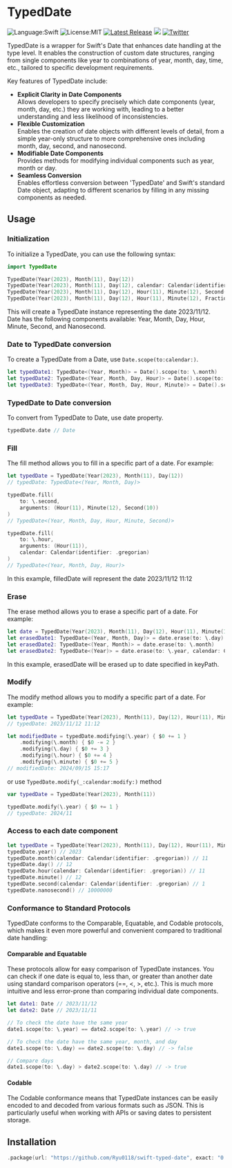 # TypedDate

  ![Language:Swift](https://img.shields.io/static/v1?label=Language&message=Swift&color=orange&style=flat-square)
  ![License:MIT](https://img.shields.io/static/v1?label=License&message=MIT&color=blue&style=flat-square)
  [![Latest Release](https://img.shields.io/github/v/release/Ryu0118/swift-typed-date?style=flat-square)](https://github.com/Ryu0118/swift-typed-date/releases/latest)
  [![](https://img.shields.io/endpoint?url=https%3A%2F%2Fswiftpackageindex.com%2Fapi%2Fpackages%2FRyu0118%2Fswift-typed-date%2Fbadge%3Ftype%3Dswift-versions)](https://swiftpackageindex.com/Ryu0118/swift-typed-date)
  [![Twitter](https://img.shields.io/twitter/follow/ryu_hu03?style=social)](https://twitter.com/ryu_hu03)

TypedDate is a wrapper for Swift's Date that enhances date handling at the type level. It enables the construction of custom date structures, ranging from single components like year to combinations of year, month, day, time, etc., tailored to specific development requirements.

Key features of TypedDate include:

* **Explicit Clarity in Date Components**
<br>Allows developers to specify precisely which date components (year, month, day, etc.) they are working with, leading to a better understanding and less likelihood of inconsistencies.
* **Flexible Customization**
<br>Enables the creation of date objects with different levels of detail, from a simple year-only structure to more comprehensive ones including month, day, second, and nanosecond.
* **Modifiable Date Components**
<br>Provides methods for modifying individual components such as year, month or day.
* **Seamless Conversion**
<br>Enables effortless conversion between 'TypedDate' and Swift's standard Date object, adapting to different scenarios by filling in any missing components as needed.

## Usage
### Initialization
To initialize a TypedDate, you can use the following syntax:

```Swift
import TypedDate

TypedDate(Year(2023), Month(11), Day(12))
TypedDate(Year(2023), Month(11), Day(12), calendar: Calendar(identifier: .gregorian))
TypedDate(Year(2023), Month(11), Day(12), Hour(11), Minute(12), Second(1), Nanosecond(10000000))
TypedDate(Year(2023), Month(11), Day(12), Hour(11), Minute(12), FractionalSecond(5.12))
```
This will create a TypedDate instance representing the date 2023/11/12.
<br>Date has the following components available: Year, Month, Day, Hour, Minute, Second, and Nanosecond.

### Date to TypedDate conversion
To create a TypedDate from a Date, use `Date.scope(to:calendar:)`.
```Swift
let typedDate1: TypedDate<(Year, Month)> = Date().scope(to: \.month)
let typedDate2: TypedDate<(Year, Month, Day, Hour)> = Date().scope(to: \.hour)
let typedDate3: TypedDate<(Year, Month, Day, Hour, Minute)> = Date().scope(to: \.minute, calendar: Calendar(identifier: .gregorian))
```

### TypedDate to Date conversion
To convert from TypedDate to Date, use date property.
```Swift
typedDate.date // Date
```

### Fill
The fill method allows you to fill in a specific part of a date. For example:
```Swift
let typedDate = TypedDate(Year(2023), Month(11), Day(12))
// typedDate: TypedDate<(Year, Month, Day)>

typedDate.fill(
    to: \.second,
    arguments: (Hour(11), Minute(12), Second(10))
)
// TypedDate<(Year, Month, Day, Hour, Minute, Second)>

typedDate.fill(
    to: \.hour,
    arguments: (Hour(11)),
    calendar: Calendar(identifier: .gregorian)
)
// TypedDate<(Year, Month, Day, Hour)>
```
In this example, filledDate will represent the date 2023/11/12 11:12

### Erase
The erase method allows you to erase a specific part of a date. For example:

```Swift
let date = TypedDate(Year(2023), Month(11), Day(12), Hour(11), Minute(12))
let erasedDate1: TypedDate<(Year, Month, Day)> = date.erase(to: \.day)
let erasedDate2: TypedDate<(Year, Month)> = date.erase(to: \.month)
let erasedDate2: TypedDate<(Year)> = date.erase(to: \.year, calendar: Calendar(identifier: .gregorian)
```
In this example, erasedDate will be erased up to date specified in keyPath.

### Modify
The modify method allows you to modify a specific part of a date. For example:
```Swift
let typedDate = TypedDate(Year(2023), Month(11), Day(12), Hour(11), Minute(12))
// typedDate: 2023/11/12 11:12

let modifiedDate = typedDate.modifying(\.year) { $0 += 1 }
    .modifying(\.month) { $0 -= 2 }
    .modifying(\.day) { $0 += 3 }
    .modifying(\.hour) { $0 += 4 }
    .modifying(\.minute) { $0 += 5 }
// modifiedDate: 2024/09/15 15:17
```
or use `TypedDate.modify(_:calendar:modify:)` method
```Swift
var typedDate = TypedDate(Year(2023), Month(11))

typedDate.modify(\.year) { $0 += 1 }
// typedDate: 2024/11 
```

### Access to each date component
```Swift
let typedDate = TypedDate(Year(2023), Month(11), Day(12), Hour(11), Minute(12), Second(1), Nanosecond(10000000))
typedDate.year() // 2023
typedDate.month(calendar: Calendar(identifier: .gregorian)) // 11
typedDate.day() // 12
typedDate.hour(calendar: Calendar(identifier: .gregorian)) // 11
typedDate.minute() // 12
typedDate.second(calendar: Calendar(identifier: .gregorian) // 1
typedDate.nanosecond() // 10000000
```

### Conformance to Standard Protocols
TypedDate conforms to the Comparable, Equatable, and Codable protocols, which makes it even more powerful and convenient compared to traditional date handling:

#### **Comparable and Equatable**
These protocols allow for easy comparison of TypedDate instances. You can check if one date is equal to, less than, or greater than another date using standard comparison operators (==, <, >, etc.). This is much more intuitive and less error-prone than comparing individual date components.
```Swift
let date1: Date // 2023/11/12
let date2: Date // 2023/11/11

// To check the date have the same year
date1.scope(to: \.year) == date2.scope(to: \.year) // -> true

// To check the date have the same year, month, and day
date1.scope(to: \.day) == date2.scope(to: \.day) // -> false

// Compare days
date1.scope(to: \.day) > date2.scope(to: \.day) // -> true
```
#### **Codable**
The Codable conformance means that TypedDate instances can be easily encoded to and decoded from various formats such as JSON. This is particularly useful when working with APIs or saving dates to persistent storage.

## Installation
```Swift
.package(url: "https://github.com/Ryu0118/swift-typed-date", exact: "0.3.0")
```
